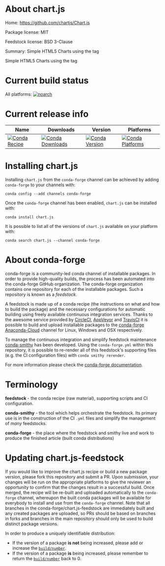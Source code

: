 About chart.js
==============

Home: https://github.com/chartjs/Chart.js

Package license: MIT

Feedstock license: BSD 3-Clause

Summary: Simple HTML5 Charts using the <canvas> tag

Simple HTML5 Charts using the <canvas> tag


Current build status
====================

All platforms:
[![noarch](https://img.shields.io/circleci/project/github/conda-forge/chart.js-feedstock/master.svg?label=noarch)](https://circleci.com/gh/conda-forge/chart.js-feedstock)

Current release info
====================

| Name | Downloads | Version | Platforms |
| --- | --- | --- | --- |
| [![Conda Recipe](https://img.shields.io/badge/recipe-chart.js-green.svg)](https://anaconda.org/conda-forge/chart.js) | [![Conda Downloads](https://img.shields.io/conda/dn/conda-forge/chart.js.svg)](https://anaconda.org/conda-forge/chart.js) | [![Conda Version](https://img.shields.io/conda/vn/conda-forge/chart.js.svg)](https://anaconda.org/conda-forge/chart.js) | [![Conda Platforms](https://img.shields.io/conda/pn/conda-forge/chart.js.svg)](https://anaconda.org/conda-forge/chart.js) |

Installing chart.js
===================

Installing `chart.js` from the `conda-forge` channel can be achieved by adding `conda-forge` to your channels with:

```
conda config --add channels conda-forge
```

Once the `conda-forge` channel has been enabled, `chart.js` can be installed with:

```
conda install chart.js
```

It is possible to list all of the versions of `chart.js` available on your platform with:

```
conda search chart.js --channel conda-forge
```


About conda-forge
=================

conda-forge is a community-led conda channel of installable packages.
In order to provide high-quality builds, the process has been automated into the
conda-forge GitHub organization. The conda-forge organization contains one repository
for each of the installable packages. Such a repository is known as a *feedstock*.

A feedstock is made up of a conda recipe (the instructions on what and how to build
the package) and the necessary configurations for automatic building using freely
available continuous integration services. Thanks to the awesome service provided by
[CircleCI](https://circleci.com/), [AppVeyor](http://www.appveyor.com/)
and [TravisCI](https://travis-ci.org/) it is possible to build and upload installable
packages to the [conda-forge](https://anaconda.org/conda-forge)
[Anaconda-Cloud](http://docs.anaconda.org/) channel for Linux, Windows and OSX respectively.

To manage the continuous integration and simplify feedstock maintenance
[conda-smithy](http://github.com/conda-forge/conda-smithy) has been developed.
Using the ``conda-forge.yml`` within this repository, it is possible to re-render all of
this feedstock's supporting files (e.g. the CI configuration files) with ``conda smithy rerender``.

For more information please check the [conda-forge documentation](https://conda-forge.org/docs/).

Terminology
===========

**feedstock** - the conda recipe (raw material), supporting scripts and CI configuration.

**conda-smithy** - the tool which helps orchestrate the feedstock.
                   Its primary use is in the construction of the CI ``.yml`` files
                   and simplify the management of *many* feedstocks.

**conda-forge** - the place where the feedstock and smithy live and work to
                  produce the finished article (built conda distributions)


Updating chart.js-feedstock
===========================

If you would like to improve the chart.js recipe or build a new
package version, please fork this repository and submit a PR. Upon submission,
your changes will be run on the appropriate platforms to give the reviewer an
opportunity to confirm that the changes result in a successful build. Once
merged, the recipe will be re-built and uploaded automatically to the
`conda-forge` channel, whereupon the built conda packages will be available for
everybody to install and use from the `conda-forge` channel.
Note that all branches in the conda-forge/chart.js-feedstock are
immediately built and any created packages are uploaded, so PRs should be based
on branches in forks and branches in the main repository should only be used to
build distinct package versions.

In order to produce a uniquely identifiable distribution:
 * If the version of a package **is not** being increased, please add or increase
   the [``build/number``](http://conda.pydata.org/docs/building/meta-yaml.html#build-number-and-string).
 * If the version of a package **is** being increased, please remember to return
   the [``build/number``](http://conda.pydata.org/docs/building/meta-yaml.html#build-number-and-string)
   back to 0.
